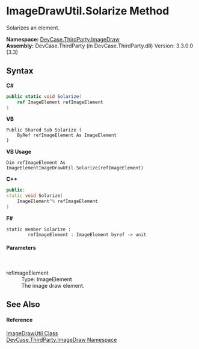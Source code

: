 # ImageDrawUtil.Solarize Method 
 

Solarizes an element.

**Namespace:**&nbsp;<a href="N_DevCase_ThirdParty_ImageDraw">DevCase.ThirdParty.ImageDraw</a><br />**Assembly:**&nbsp;DevCase.ThirdParty (in DevCase.ThirdParty.dll) Version: 3.3.0.0 (3.3)

## Syntax

**C#**<br />
``` C#
public static void Solarize(
	ref ImageElement refImageElement
)
```

**VB**<br />
``` VB
Public Shared Sub Solarize ( 
	ByRef refImageElement As ImageElement
)
```

**VB Usage**<br />
``` VB Usage
Dim refImageElement As ImageElementImageDrawUtil.Solarize(refImageElement)
```

**C++**<br />
``` C++
public:
static void Solarize(
	ImageElement^% refImageElement
)
```

**F#**<br />
``` F#
static member Solarize : 
        refImageElement : ImageElement byref -> unit 

```


#### Parameters
&nbsp;<dl><dt>refImageElement</dt><dd>Type: ImageElement<br />The image draw element.</dd></dl>

## See Also


#### Reference
<a href="T_DevCase_ThirdParty_ImageDraw_ImageDrawUtil">ImageDrawUtil Class</a><br /><a href="N_DevCase_ThirdParty_ImageDraw">DevCase.ThirdParty.ImageDraw Namespace</a><br />